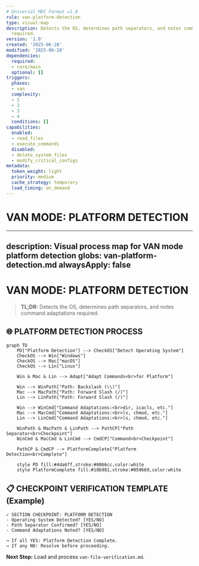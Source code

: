 ```yaml
---
# Universal MDC Format v1.0
rule: van-platform-detection
type: visual-map
description: Detects the OS, determines path separators, and notes command adaptations
  required.
version: '1.0'
created: '2025-06-28'
modified: '2025-06-28'
dependencies:
  required:
  - core/main
  optional: []
triggers:
  phases:
  - van
  complexity:
  - 1
  - 2
  - 3
  - 4
  conditions: []
capabilities:
  enabled:
  - read_files
  - execute_commands
  disabled:
  - delete_system_files
  - modify_critical_configs
metadata:
  token_weight: light
  priority: medium
  cache_strategy: temporary
  load_timing: on_demand
---
```


# VAN MODE: PLATFORM DETECTION

---
description: Visual process map for VAN mode platform detection
globs: van-platform-detection.md
alwaysApply: false
---
# VAN MODE: PLATFORM DETECTION

> **TL;DR:** Detects the OS, determines path separators, and notes command adaptations required.

## 🌐 PLATFORM DETECTION PROCESS

```mermaid
graph TD
    PD["Platform Detection"] --> CheckOS["Detect Operating System"]
    CheckOS --> Win["Windows"]
    CheckOS --> Mac["macOS"]
    CheckOS --> Lin["Linux"]
    
    Win & Mac & Lin --> Adapt["Adapt Commands<br>for Platform"]
    
    Win --> WinPath["Path: Backslash (\\)"]
    Mac --> MacPath["Path: Forward Slash (/)"]
    Lin --> LinPath["Path: Forward Slash (/)"]
    
    Win --> WinCmd["Command Adaptations:<br>dir, icacls, etc."]
    Mac --> MacCmd["Command Adaptations:<br>ls, chmod, etc."]
    Lin --> LinCmd["Command Adaptations:<br>ls, chmod, etc."]
    
    WinPath & MacPath & LinPath --> PathCP["Path Separator<br>Checkpoint"]
    WinCmd & MacCmd & LinCmd --> CmdCP["Command<br>Checkpoint"]
    
    PathCP & CmdCP --> PlatformComplete["Platform Detection<br>Complete"]
    
    style PD fill:#4da6ff,stroke:#0066cc,color:white
    style PlatformComplete fill:#10b981,stroke:#059669,color:white
```

## 📋 CHECKPOINT VERIFICATION TEMPLATE (Example)

```
✓ SECTION CHECKPOINT: PLATFORM DETECTION
- Operating System Detected? [YES/NO]
- Path Separator Confirmed? [YES/NO]
- Command Adaptations Noted? [YES/NO]

→ If all YES: Platform Detection Complete.
→ If any NO: Resolve before proceeding.
```

**Next Step:** Load and process `van-file-verification.md`. 